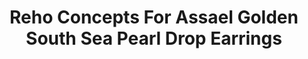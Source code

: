 ---
title: Reho Concepts For Assael Golden South Sea Pearl Drop Earrings
description: |
  Golden South Sea Pearls are suspended from twisting, flexible chains set with Pave Diamonds in these beautifully engineered earrings - even the slightest turn of the head creates alluring, sparkling movement.
specs: |
  12.9 - 12.4mm Golden South Sea Natural Color Cultured Pearl Drops with 4.12 carats of Black Diamonds and 3.70 carats of Brown Diamonds, set in 18K Rose Gold.
images:
  - /uploads/reho-concepts-for-assael-golden-south-sea-pearl-drop-earrings.png
category: Reho Concepts
order: 1
tags:
  - earrings
---